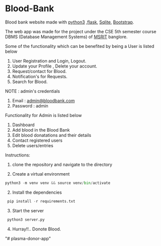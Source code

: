 # Blood-Bank
Blood bank website made with [python3](https://www.python.org/download/releases/3.0/) ,[flask](http://flask.pocoo.org/), [Sqlite](https://www.sqlite.org/index.html), [Bootstrap](https://getbootstrap.com). 

The web app was made for the project under the  CSE 5th semester course DBMS (Database Management Systems) of [MSRIT](http://www.msrit.edu/) banglore.

Some of the functionality which can be benefited by being a User is listed below

1. User Registration and Login, Logout.
2. Update your Profile , Delete your account.
3. Request/contact for Blood.
4. Notification's for Requests.
5. Search for Blood.

NOTE : admin's credentials

1. Email : admin@bloodbank.com
2. Password : admin

Functionality for Admin is listed below

1. Dashboard
2. Add blood in the Blood Bank
3. Edit blood donatations and their details
4. Contact registered users
5. Delete users/entries

Instructions:

1. clone the repository and navigate to the directory 

2. Create a virtual environment 
```python
python3 -m venv venv && source venv/bin/activate
```

2. Install the dependencies

```python
 pip install -r requirements.txt
```
3. Start the server

```python
 python3 server.py
```
4. Hurray!!.. Donote Blood.




"# plasma-donor-app" 
